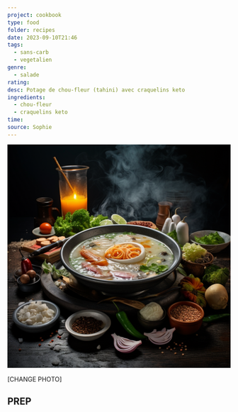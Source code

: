 ```yaml
---
project: cookbook
type: food
folder: recipes
date: 2023-09-10T21:46
tags:
  - sans-carb
  - vegetalien
genre:
  - salade
rating: 
desc: Potage de chou-fleur (tahini) avec craquelins keto
ingredients:
  - chou-fleur
  - craquelins keto
time: 
source: Sophie
---
```


![IMAGE](_default.png)


[CHANGE PHOTO]

## PREP




